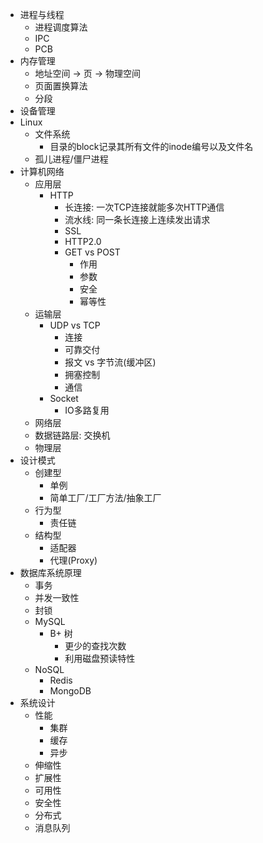 - 进程与线程
    - 进程调度算法
    - IPC
    - PCB
- 内存管理
    - 地址空间 -> 页 -> 物理空间
    - 页面置换算法
    - 分段
- 设备管理
- Linux
    - 文件系统
        - 目录的block记录其所有文件的inode编号以及文件名
    - 孤儿进程/僵尸进程
- 计算机网络
    - 应用层
        - HTTP
            - 长连接: 一次TCP连接就能多次HTTP通信
            - 流水线: 同一条长连接上连续发出请求
            - SSL
            - HTTP2.0
            - GET vs POST
                - 作用
                - 参数
                - 安全
                - 幂等性
    - 运输层
        - UDP vs TCP
            - 连接
            - 可靠交付
            - 报文 vs 字节流(缓冲区)
            - 拥塞控制
            - 通信
        - Socket
            - IO多路复用
    - 网络层
    - 数据链路层: 交换机
    - 物理层
- 设计模式
    - 创建型
        - 单例
        - 简单工厂/工厂方法/抽象工厂
    - 行为型
        - 责任链
    - 结构型
        - 适配器
        - 代理(Proxy)
- 数据库系统原理
    - 事务
    - 并发一致性
    - 封锁
    - MySQL
        - B+ 树
            - 更少的查找次数
            - 利用磁盘预读特性
    - NoSQL
        - Redis
        - MongoDB
- 系统设计
    - 性能
        - 集群
        - 缓存
        - 异步
    - 伸缩性
    - 扩展性
    - 可用性
    - 安全性
    - 分布式
    - 消息队列